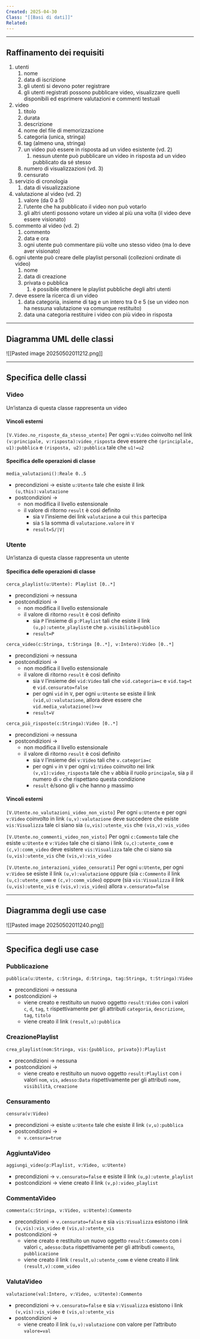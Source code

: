 ```yaml
---
Created: 2025-04-30
Class: "[[Basi di dati]]"
Related:
---
```

---
## Raffinamento dei requisiti
1. utenti
	1. nome
	2. data di iscrizione
	3. gli utenti si devono poter registrare
	4. gli utenti registrati possono pubblicare video, visualizzare quelli disponibili ed esprimere valutazioni e commenti testuali
2. video
	1. titolo
	2. durata
	3. descrizione
	4. nome del file di memorizzazione
	5. categoria (unica, stringa)
	6. tag (almeno una, stringa)
	7. un video può essere in risposta ad un video esistente (vd. 2)
		1. nessun utente può pubblicare un video in risposta ad un video pubblicato da sé stesso
	8. numero di visualizzazioni (vd. 3)
	9. censurato
3. servizio di cronologia
	1. data di visualizzazione
4. valutazione al video (vd. 2)
	1. valore (da 0 a 5)
	2. l’utente che ha pubblicato il video non può votarlo
	3. gli altri utenti possono votare un video al più una volta (il video deve essere visionato)
5. commento al video (vd. 2)
	1. commento
	2. data e ora
	3. ogni utente può commentare più volte uno stesso video (ma lo deve aver visionato)
6. ogni utente può creare delle playlist personali (collezioni ordinate di video)
	1. nome
	2. data di creazione
	3. privata o pubblica
		1. è possibile ottenere le playlist pubbliche degli altri utenti
7. deve essere la ricerca di un video
	1. data categoria, insieme di tag e un intero tra 0 e 5 (se un video non ha nessuna valutazione va comunque restituito)
	2. data una categoria restituire i video con più video in risposta

---
## Diagramma UML delle classi
![[Pasted image 20250502011212.png]]

---
## Specifica delle classi
### Video
Un’istanza di questa classe rappresenta un video
#### Vincoli esterni
`[V.Video.no_risposte_da_stesso_utente]`
Per ogni `v:Video` coinvolto nel link `(v:principale, v:risposta):video_risposta` deve essere che `(principlale, u1):pubblica` e `(risposta, u2):pubblica` tale che `u1!=u2`
#### Specifica delle operazioni di classe
`media_valutazioni():Reale 0..5`
- precondizioni → esiste `u:Utente` tale che esiste il link `(u,this):valutazione`
- postcondizioni →
	- non modifica il livello estensionale
	- il valore di ritorno `result` è così definito
		- sia `V` l’insieme dei link `valutazione` a cui `this` partecipa
		- sia `S` la somma di `valutazione.valore` in `V`
		- `result=S/|V|`

### Utente
Un’istanza di questa classe rappresenta un utente
#### Specifica delle operazioni di classe
`cerca_playlist(u:Utente): Playlist [0..*]`
- precondizioni → nessuna
- postcondizioni →
	- non modifica il livello estensionale
	- il valore di ritorno `result` è così definito
		- sia `P` l’insieme di `p:Playlist` tali che esiste il link `(u,p):utente_playlist`e che `p.visibilità=pubblico`
		- `result=P`

`cerca_video(c:Stringa, t:Stringa [0..*], v:Intero):Video [0..*]`
- precondizioni → nessuna
- postcondizioni →
	- non modifica il livello estensionale
	- il valore di ritorno `result` è così definito
		- sia `V` l’insieme dei `vid:Video` tali che `vid.categoria=c` e `vid.tag=t` e `vid.censurato=false`
		- per ogni `vid` in `V`, per ogni `u:Utente` se esiste il link `(vid,u):valutazione`, allora deve essere che `vid.media_valutazione()>=v`
		- `result=V`

`cerca_più_risposte(c:Stringa):Video [0..*]`
- precondizioni → nessuna
- postcondizioni →
	- non modifica il livello estensionale
	- il valore di ritorno `result` è così definito
		- sia `V` l’insieme dei `v:Video` tali che `v.categoria=c`
		- per ogni `v` in `V` per ogni `v1:Video` coinvolto nei link `(v,v1):video_risposta` tale che `v` abbia il ruolo `principale`, sia `p` il numero di `v` che rispettano questa condizione
		- `result` è/sono gli `v` che hanno `p` massimo

#### Vincoli esterni
`[V.Utente.no_valutazioni_video_non_visto]`
Per ogni `u:Utente` e per ogni `v:Video` coinvolto in link `(u,v):valutazione` deve succedere che esiste `vis:Visualizza` tale ci siano sia `(u,vis):utente_vis` che `(vis,v):vis_video`

`[V.Utente.no_commenti_video_non_visto]`
Per ogni `c:Commento` tale che esiste `u:Utente` e `v:Video` tale che ci siano i link `(u,c):utente_comm` e `(c,v):comm_video` deve esistere `vis:Visualizza` tale che ci siano sia `(u,vis):utente_vis` che `(vis,v):vis_video`

`[V.Utente.no_interazioni_video_censurati]`
Per ogni `u:Utente`, per ogni `v:Video` se esiste il link `(u,v):valutazione` oppure (sia `c:Commento` il link `(u,c):utente_comm` e `(c,v):comm_video`) oppure (sia `vis:Visualizza` il link `(u,vis):utente_vis` e `(vis,v):vis_video`) allora `v.censurato=false`

---
## Diagramma degli use case
![[Pasted image 20250502011240.png]]

---
## Specifica degli use case
### Pubblicazione
`pubblica(u:Utente, c:Stringa, d:Stringa, tag:Stringa, t:Stringa):Video`
- precondizioni → nessuna
- postcondizioni → 
	- viene creato e restituito un nuovo oggetto `result:Video` con i valori `c`, `d`, `tag`, `t` rispettivamente per gli attributi `categoria`, `descrizione`, `tag`, `titolo`
	- viene creato il link `(result,u):pubblica`

### CreazionePlaylist
`crea_playlist(nom:Stringa, vis:{pubblico, privato}):Playlist`
- precondizioni → nessuna
- postcondizioni →
	- viene creato e restituito un nuovo oggetto `result:Playlist` con i valori `nom`, `vis`, `adesso:Data` rispettivamente per gli attributi `nome`, `visibilità`, `creazione`

### Censuramento
`censura(v:Video)`
- precondizioni → esiste `u:Utente` tale che esiste il link `(v,u):pubblica`
- postcondizioni →
	- `v.censura=true`

### AggiuntaVideo
`aggiungi_video(p:Playlist, v:Video, u:Utente)`
- precondizioni → `v.censurato=false` e esiste il link `(u,p):utente_playlist`
- postcondizioni → viene creato il link `(v,p):video_playlist`

### CommentaVideo
`commenta(c:Stringa, v:Video, u:Utente):Commento`
- precondizioni → `v.censurato=false` e sia `vis:Visualizza` esistono i link `(v,vis):vis_video` e `(vis,u):utente_vis`
- postcondizioni →
	- viene creato e restituito un nuovo oggetto `result:Commento` con i valori `c`, `adesso:Data` rispettivamente per gli attributi `commento`, `pubblicazione`
	- viene creato il link `(result,u):utente_comm` e viene creato il link `(result,v):comm_video`

### ValutaVideo
`valutazione(val:Intero, v:Video, u:Utente):Commento`
- precondizioni → `v.censurato=false` e sia `v:Visualizza` esistono i link `(v,vis):vis_video` e `(vis,u):utente_vis`
- postcondizioni →
	- viene creato il link `(u,v):valutazione` con valore per l’attributo `valore=val`